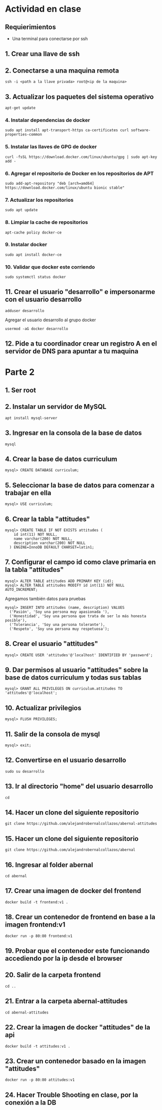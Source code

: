 # Actividad en clase

## Requierimientos

- Una terminal para conectarse por ssh

## 1. Crear una llave de ssh

## 2. Conectarse a una maquina remota

```
ssh -i <path a la llave privada> root@<ip de la maquina>
```

## 3. Actualizar los paquetes del sistema operativo

```
apt-get update
```

### 4. Instalar dependencias de docker

```
sudo apt install apt-transport-https ca-certificates curl software-properties-common
```

### 5. Instalar las llaves de GPG de docker

```
curl -fsSL https://download.docker.com/linux/ubuntu/gpg | sudo apt-key add -
```

### 6. Agregar el repositorio de Docker en los repositorios de APT

```
sudo add-apt-repository "deb [arch=amd64] https://download.docker.com/linux/ubuntu bionic stable"
```

### 7. Actualizar los repositorios

```
sudo apt update
```

### 8. Limpiar la cache de repositorios

```
apt-cache policy docker-ce
```

### 9. Instalar docker

```
sudo apt install docker-ce
```

### 10. Validar que docker este corriendo

```
sudo systemctl status docker
```

## 11. Crear el usuario "desarrollo" e impersonarme con el usuario desarrollo

```
adduser desarrollo
```

Agregar el usuario desarrollo al grupo docker

```
usermod -aG docker desarrollo
```

## 12. Pide a tu coordinador crear un registro A en el servidor de DNS para apuntar a tu maquina

# Parte 2

## 1. Ser root

## 2. Instalar un servidor de MySQL 

```
apt install mysql-server
```

## 3. Ingresar en la consola de la base de datos

```
mysql
```

## 4. Crear la base de datos curriculum

```
mysql> CREATE DATABASE curriculum;
```

## 5. Seleccionar la base de datos para comenzar a trabajar en ella

```
mysql> USE curriculum;
```

## 6. Crear la tabla "attitudes"

```
mysql> CREATE TABLE IF NOT EXISTS attitudes (
    id int(11) NOT NULL,
    name varchar(200) NOT NULL,
    description varchar(200) NOT NULL
  ) ENGINE=InnoDB DEFAULT CHARSET=latin1;
```

## 7. Configurar el campo id como clave primaria en la tabla "attitudes"

```
mysql> ALTER TABLE attitudes ADD PRIMARY KEY (id);
mysql> ALTER TABLE attitudes MODIFY id int(11) NOT NULL AUTO_INCREMENT;
```

Agregamos también datos para pruebas

```
mysql> INSERT INTO attitudes (name, description) VALUES
  ('Pasión', 'Soy una persona muy apasionada '),
  ('Honestidad', 'Soy una persona que trata de ser lo más honesta posible'),
  ('Tolerancia', 'Soy una persona tolerante'),
  ('Respeto', 'Soy una persona muy respetuosa');
```

## 8. Crear el usuario "attitudes"

```
mysql> CREATE USER 'attitudes'@'localhost' IDENTIFIED BY 'password';
```

## 9. Dar permisos al usuario "attitudes" sobre la base de datos curriculum y todas sus tablas

```
mysql> GRANT ALL PRIVILEGES ON curriculum.attitudes TO 'attitudes'@'localhost';
```

## 10. Actualizar privilegios

```
mysql> FLUSH PRIVILEGES;
```

## 11. Salir de la consola de mysql

```
mysql> exit;
```

## 12. Convertirse en el usuario desarrollo

```
sudo su desarrollo
```

## 13. Ir al directorio "home" del usuario desarrollo

```
cd
```

## 14. Hacer un clone del siguiente repositorio

```
git clone https://github.com/alejandrobernalcollazos/abernal-attitudes
```

## 15. Hacer un clone del siguiente repositorio

```
git clone https://github.com/alejandrobernalcollazos/abernal
```

## 16. Ingresar al folder abernal

```
cd abernal
```

## 17. Crear una imagen de docker del frontend

```
docker build -t frontend:v1 .
```

## 18. Crear un contenedor de frontend en base a la imagen frontend:v1

```
docker run -p 80:80 frontend:v1
```

## 19. Probar que el contenedor este funcionando accediendo por la ip desde el browser

## 20. Salir de la carpeta frontend

```
cd ..
```

## 21. Entrar a la carpeta abernal-attitudes

```
cd abernal-attitudes
```

## 22. Crear la imagen de docker "attitudes" de la api

```
docker build -t attitudes:v1 .
```

## 23. Crear un contenedor basado en la imagen "attitudes"

```
docker run -p 80:80 attitudes:v1
```

## 24. Hacer Trouble Shooting en clase, por la conexión a la DB
